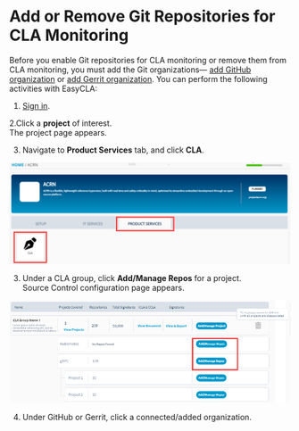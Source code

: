 # Add or Remove Git Repositories for CLA Monitoring

Before you enable Git repositories for CLA monitoring or remove them from CLA monitoring, you must add the Git organizations— [add GitHub organization](./#add-github-organization) or [add Gerrit organization](./#add-gerrit-organization). You can perform the following activities with EasyCLA:

1. [Sign in](../sign-in-to-project-console.md).

2.Click a **project** of interest.  
The project page appears.

3. Navigate to **Product Services** tab, and click **CLA**.

![](../../../../.gitbook/assets/cla-product-services.png)

3. Under a CLA group, click **Add/Manage Repos** for a project.  
Source Control configuration page appears.

![Add and Manage Repositories](../../../../.gitbook/assets/add-manage-repositories.png)

4. Under GitHub or Gerrit, click a connected/added organization.





